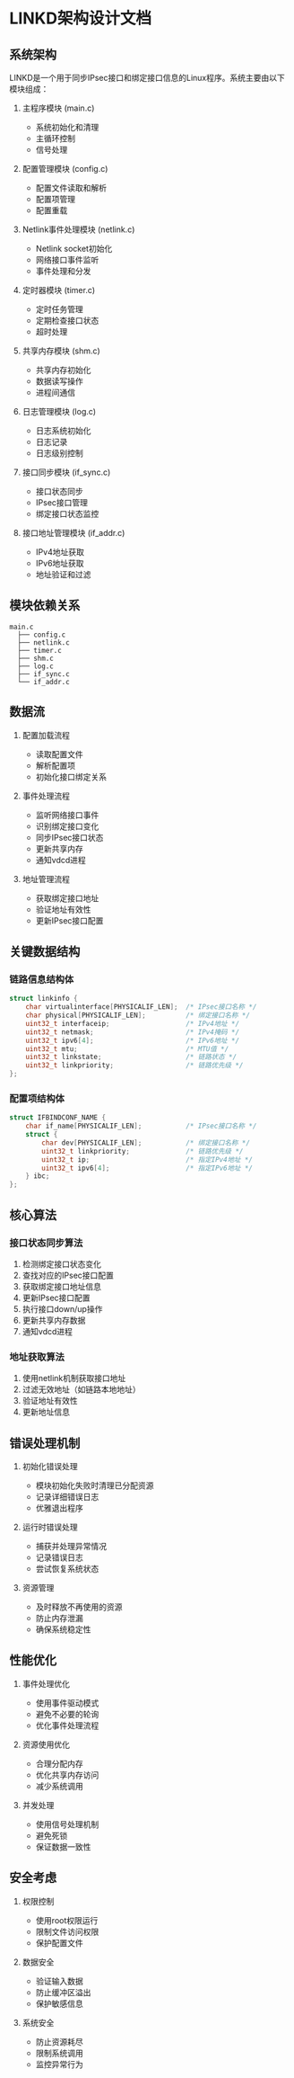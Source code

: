 # LINKD架构设计文档

## 系统架构

LINKD是一个用于同步IPsec接口和绑定接口信息的Linux程序。系统主要由以下模块组成：

1. 主程序模块 (main.c)
   - 系统初始化和清理
   - 主循环控制
   - 信号处理

2. 配置管理模块 (config.c)
   - 配置文件读取和解析
   - 配置项管理
   - 配置重载

3. Netlink事件处理模块 (netlink.c)
   - Netlink socket初始化
   - 网络接口事件监听
   - 事件处理和分发

4. 定时器模块 (timer.c)
   - 定时任务管理
   - 定期检查接口状态
   - 超时处理

5. 共享内存模块 (shm.c)
   - 共享内存初始化
   - 数据读写操作
   - 进程间通信

6. 日志管理模块 (log.c)
   - 日志系统初始化
   - 日志记录
   - 日志级别控制

7. 接口同步模块 (if_sync.c)
   - 接口状态同步
   - IPsec接口管理
   - 绑定接口状态监控

8. 接口地址管理模块 (if_addr.c)
   - IPv4地址获取
   - IPv6地址获取
   - 地址验证和过滤

## 模块依赖关系

```
main.c
  ├── config.c
  ├── netlink.c
  ├── timer.c
  ├── shm.c
  ├── log.c
  ├── if_sync.c
  └── if_addr.c
```

## 数据流

1. 配置加载流程
   - 读取配置文件
   - 解析配置项
   - 初始化接口绑定关系

2. 事件处理流程
   - 监听网络接口事件
   - 识别绑定接口变化
   - 同步IPsec接口状态
   - 更新共享内存
   - 通知vdcd进程

3. 地址管理流程
   - 获取绑定接口地址
   - 验证地址有效性
   - 更新IPsec接口配置

## 关键数据结构

### 链路信息结构体
```c
struct linkinfo {
    char virtualinterface[PHYSICALIF_LEN];  /* IPsec接口名称 */
    char physical[PHYSICALIF_LEN];          /* 绑定接口名称 */
    uint32_t interfaceip;                   /* IPv4地址 */
    uint32_t netmask;                       /* IPv4掩码 */
    uint32_t ipv6[4];                       /* IPv6地址 */
    uint32_t mtu;                           /* MTU值 */
    uint32_t linkstate;                     /* 链路状态 */
    uint32_t linkpriority;                  /* 链路优先级 */
};
```

### 配置项结构体
```c
struct IFBINDCONF_NAME {
    char if_name[PHYSICALIF_LEN];           /* IPsec接口名称 */
    struct {
        char dev[PHYSICALIF_LEN];           /* 绑定接口名称 */
        uint32_t linkpriority;              /* 链路优先级 */
        uint32_t ip;                        /* 指定IPv4地址 */
        uint32_t ipv6[4];                   /* 指定IPv6地址 */
    } ibc;
};
```

## 核心算法

### 接口状态同步算法
1. 检测绑定接口状态变化
2. 查找对应的IPsec接口配置
3. 获取绑定接口地址信息
4. 更新IPsec接口配置
5. 执行接口down/up操作
6. 更新共享内存数据
7. 通知vdcd进程

### 地址获取算法
1. 使用netlink机制获取接口地址
2. 过滤无效地址（如链路本地地址）
3. 验证地址有效性
4. 更新地址信息

## 错误处理机制

1. 初始化错误处理
   - 模块初始化失败时清理已分配资源
   - 记录详细错误日志
   - 优雅退出程序

2. 运行时错误处理
   - 捕获并处理异常情况
   - 记录错误日志
   - 尝试恢复系统状态

3. 资源管理
   - 及时释放不再使用的资源
   - 防止内存泄漏
   - 确保系统稳定性

## 性能优化

1. 事件处理优化
   - 使用事件驱动模式
   - 避免不必要的轮询
   - 优化事件处理流程

2. 资源使用优化
   - 合理分配内存
   - 优化共享内存访问
   - 减少系统调用

3. 并发处理
   - 使用信号处理机制
   - 避免死锁
   - 保证数据一致性

## 安全考虑

1. 权限控制
   - 使用root权限运行
   - 限制文件访问权限
   - 保护配置文件

2. 数据安全
   - 验证输入数据
   - 防止缓冲区溢出
   - 保护敏感信息

3. 系统安全
   - 防止资源耗尽
   - 限制系统调用
   - 监控异常行为 
